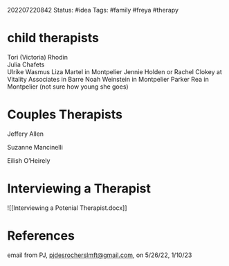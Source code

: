 202207220842
Status: #idea
Tags: #family #freya #therapy

# child therapists
Tori (Victoria) Rhodin  
Julia Chafets  
Ulrike Wasmus
Liza Martel in Montpelier
Jennie Holden or Rachel Clokey at Vitality Associates in Barre
Noah Weinstein in Montpelier
Parker Rea in Montpelier (not sure how young she goes)

# Couples Therapists
Jeffery Allen  
  
Suzanne Mancinelli  
  
Eilish O’Heirely

# Interviewing a Therapist
![[Interviewing a Potenial Therapist.docx]]

# References

email from PJ, pjdesrocherslmft@gmail.com, on 5/26/22, 1/10/23
